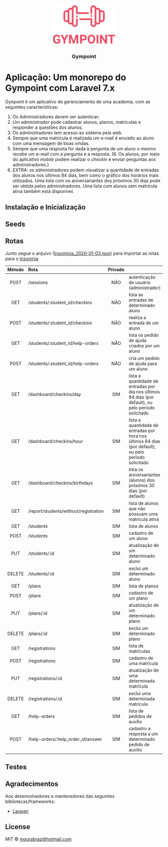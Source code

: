 <h1 align="center">
  <img alt="Gympoint" title="Gympoint" src=".github/logo.png" width="200px" />
</h1>

<h3 align="center">
  Gympoint
</h3>

# Aplicação: Um monorepo do Gympoint com Laravel 7.x

Gynpoint é um aplicativo de gerenciamento de uma academia, com as seguintes características:

1. Os Administradores devem ser autenticar;
2. Um administrador pode cadastrar alunos, planos, matrículas e responder a questões dos alunos.
3. Os administradores tem acesso ao sistema pela web.
4. Sempre que uma matrícula é realizada um e-mail é enviado ao aluno com uma mensagem de boas vindas.
5. Sempre que uma resposta for dada à pergunta de um aluno o mesmo recebe um e-mail com a pergunta e a resposta.
   (6. Os alunos, por meio do aplicativo _mobile_ podem realizar o _checkin_ e enviar perguntas aos administradores.)
6. EXTRA: os administradores podem visualizar a quantidade de entradas dos alunos nos últimos 84 dias, bem como o gráfico dos horários mais utilizados. Uma lista com os aniversariantes dos próximos 30 dias pode ser obtida pelos administradores. Uma lista com alunos sem matrícula ativa também está disponível.

## Instalação e Inicialização

## Seeds

## Rotas

Junto segue o arquivo ([Insominia_2020-01-03.json](./Insominia_2020-01-03.json)) para importar as rotas para o [Insomnia](https://insomnia.rest/)

| Método | Rota                                  | Privado |                                                                                                       |
| :----: | :------------------------------------ | :-----: | ----------------------------------------------------------------------------------------------------- |
|  POST  | /sessions                             |   NÃO   | autenticação de usuário (administrador)                                                               |
|  GET   | /students/:student_id/checkins        |   NÃO   | lista as entradas de determinado aluno                                                                |
|  POST  | /students/:student_id/checkins        |   NÃO   | realiza a entrada de um aluno                                                                         |
|  GET   | /students/:student_id/help-orders     |   NÃO   | lista os pedido de ajuda criados por um aluno                                                         |
|  POST  | /students/:student_id/help-orders     |   NÃO   | cria um pedido de ajuda para um aluno                                                                 |
|  GET   | /dashboard/checkins/day               |   SIM   | lista a quantidade de entradas por dia nos últimos 84 dias (por default), ou pelo período solicitado  |
|  GET   | /dashboard/checkins/hour              |   SIM   | lista a quantidade de entradas por hora nos últimos 84 dias (por default), ou pelo período solicitado |
|  GET   | /dashboard/checkins/birthdays         |   SIM   | lista os aniversariantes (alunos) dos próximos 30 dias (por default)                                  |
|  GET   | /report/students/without/registration |   SIM   | lista de alunos que não possuam uma matrícula ativa                                                   |
|  GET   | /students                             |   SIM   | lista de alunos                                                                                       |
|  POST  | /students                             |   SIM   | cadastro de um aluno                                                                                  |
|  PUT   | /students/:id                         |   SIM   | atualização de um determinado aluno                                                                   |
| DELETE | /students/:id                         |   SIM   | exclui um determinado aluno                                                                           |
|  GET   | /plans                                |   SIM   | lista de planos                                                                                       |
|  POST  | /plans                                |   SIM   | cadastro de um plano                                                                                  |
|  PUT   | /plans/:id                            |   SIM   | atualização de um determinado plano                                                                   |
| DELETE | /plans/:id                            |   SIM   | exclui um determinado plano                                                                           |
|  GET   | /registrations                        |   SIM   | lista de matrículas                                                                                   |
|  POST  | /registrations                        |   SIM   | cadastro de uma matrícula                                                                             |
|  PUT   | /registrations/:id                    |   SIM   | atualização de uma determinada matrícula                                                              |
| DELETE | /registrations/:id                    |   SIM   | exclui uma determinada matrícula                                                                      |
|  GET   | /help-orders                          |   SIM   | lista de pedidos de auxílio                                                                           |
|  POST  | /help-orders/:help_order_id/answer    |   SIM   | cadastro a resposta a um determinado pedido de auxílio                                                |

## Testes

## Agradecimentos

Aos desenvolvedores e mantenedores das seguintes bibliotecas/frameworks:

-   [Laravel](https://laravel.com/);

## License

MIT © mourabraz@hotmail.com
